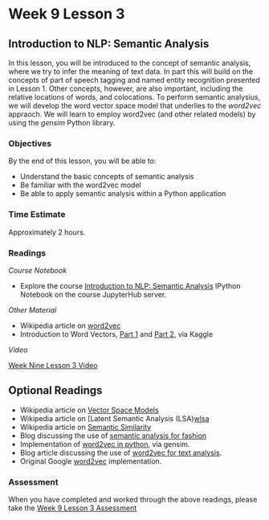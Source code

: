 # Week 9 Lesson 3 #
## Introduction to NLP: Semantic Analysis ##

In this lesson, you will be introduced to the concept of semantic analysis, where we try to infer the meaning of text data. In part this will build on the concepts of part of speech tagging and named entity recognition presented in Lesson 1. Other concepts, however, are also important, including the relative locations of words, and colocations. To perform semantic analysius, we will develop the word vector space model that underlies to the _word2vec_ appraoch. We will learn to employ word2vec (and other related models) by using the _gensim_ Python library. 

### Objectives ###

By the end of this lesson, you will be able to:

- Understand the basic concepts of semantic analysis
- Be familiar with the word2vec model
- Be able to apply semantic analysis within a Python application

### Time Estimate ###

Approximately 2 hours.

### Readings ####

_Course Notebook_

- Explore the course [Introduction to NLP: Semantic Analysis][l3nb] IPython Notebook on the course JupyterHub server.

_Other Material_

- Wikipedia article on [word2vec][ww2v]
- Introduction to Word Vectors, [Part 1][ip1] and [Part 2][ip2], via Kaggle

_Video_

[Week Nine Lesson 3 Video][lv]

## Optional Readings ##

- Wikipedia article on [Vector Space Models][wvsm]
- Wikipedia article on [Latent Semantic Analysis (LSA)[wlsa] 
- Wikipedia article on [Semantic Similarity][wss]
- Blog discussing the use of [semantic analysis for fashion][bwe] 
- Implementation of [word2vec in python][wip], via gensim.
- Blog article discussing the use of [word2vec for text analysis][wta].
- Original Google [word2vec][gw2v] implementation. 

### Assessment ###

When you have completed and worked through the above readings, please take the [Week 9 Lesson 3 Assessment][la]

[l3nb]: ../notebooks/intro2nlp-sa.ipynb
[la]: https://learn.illinois.edu/mod/quiz/
[lv]: https://mediaspace.illinois.edu/media/w9l3/1_e1uhms0k
[bwe]: http://developers.lyst.com/2014/11/11/word-embeddings-for-fashion/

[ip1]: https://www.kaggle.com/c/word2vec-nlp-tutorial/details/part-2-word-vectors
[ip2]: https://www.kaggle.com/c/word2vec-nlp-tutorial/details/part-3-more-fun-with-word-vectors

[wvsm]: https://en.wikipedia.org/wiki/Vector_space_model
[ww2v]: https://en.wikipedia.org/wiki/Word2vec
[wlsa]: https://en.wikipedia.org/wiki/Latent_semantic_analysis
[wss]: https://en.wikipedia.org/wiki/Semantic_similarity

[gw2v]: https://code.google.com/archive/p/word2vec/
[wip]: http://radimrehurek.com/gensim/models/word2vec.html
[wta]: http://blog.dato.com/practical-text-analysis-using-deep-learning
